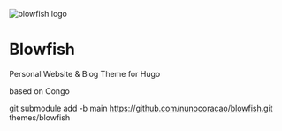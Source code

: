 ![blowfish logo](https://github.com/nunocoracao/blowfish/blob/main/logo.png?raw=true)

# Blowfish
Personal Website &amp; Blog Theme for Hugo

based on Congo

git submodule add -b main https://github.com/nunocoracao/blowfish.git themes/blowfish